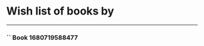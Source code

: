 # Wish list of books by [](https://plus.google.com/u/0/112452730042794139520/)
---

### `` Book 1680719588477

